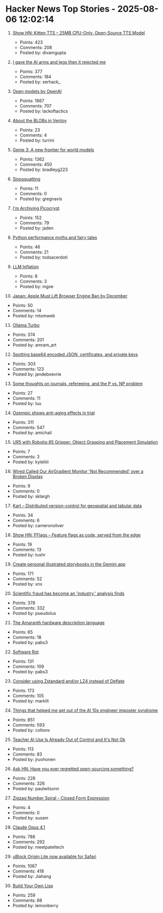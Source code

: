 # Hacker News Top Stories - 2025-08-06 12:02:14

1. [Show HN: Kitten TTS – 25MB CPU-Only, Open-Source TTS Model](https://github.com/KittenML/KittenTTS)
   - Points: 423
   - Comments: 208
   - Posted by: divamgupta

2. [I gave the AI arms and legs then it rejected me](https://grell.dev/blog/ai_rejection)
   - Points: 377
   - Comments: 184
   - Posted by: serhack_

3. [Open models by OpenAI](https://openai.com/open-models/)
   - Points: 1867
   - Comments: 707
   - Posted by: lackoftactics

4. [About the BLOBs in Ventoy](https://github.com/ventoy/Ventoy/issues/3224)
   - Points: 23
   - Comments: 4
   - Posted by: turrini

5. [Genie 3: A new frontier for world models](https://deepmind.google/discover/blog/genie-3-a-new-frontier-for-world-models/)
   - Points: 1362
   - Comments: 450
   - Posted by: bradleyg223

6. [Slopsquatting](https://en.wikipedia.org/wiki/Slopsquatting)
   - Points: 11
   - Comments: 0
   - Posted by: gregnavis

7. [I'm Archiving Picocrypt](https://github.com/Picocrypt/Picocrypt/issues/134)
   - Points: 152
   - Comments: 79
   - Posted by: jaden

8. [Python performance myths and fairy tales](https://lwn.net/SubscriberLink/1031707/73cb0cf917307a93/)
   - Points: 46
   - Comments: 21
   - Posted by: todsacerdoti

9. [LLM Inflation](https://tratt.net/laurie/blog/2025/llm_inflation.html)
   - Points: 8
   - Comments: 3
   - Posted by: ingve

10. [Japan: Apple Must Lift Browser Engine Ban by December](https://open-web-advocacy.org/blog/japan-apple-must-lift-engine-ban-by-december/)
   - Points: 50
   - Comments: 14
   - Posted by: mtomweb

11. [Ollama Turbo](https://ollama.com/turbo)
   - Points: 374
   - Comments: 201
   - Posted by: amram_art

12. [Spotting base64 encoded JSON, certificates, and private keys](https://ergaster.org/til/base64-encoded-json/)
   - Points: 303
   - Comments: 123
   - Posted by: jandeboevrie

13. [Some thoughts on journals, refereeing, and the P vs. NP problem](https://blog.computationalcomplexity.org/2025/08/some-thoughts-on-journals-refereeing.html)
   - Points: 27
   - Comments: 11
   - Posted by: luu

14. [Ozempic shows anti-aging effects in trial](https://trial.medpath.com/news/5c43f09ebb6d0f8e/ozempic-shows-anti-aging-effects-in-first-clinical-trial-reversing-biological-age-by-3-1-years)
   - Points: 311
   - Comments: 547
   - Posted by: amichail

15. [UR5 with Robotiq 85 Gripper: Object Grasping and Placement Simulation](https://github.com/leesweqq/ur5_grasp_object_pybullet)
   - Points: 7
   - Comments: 3
   - Posted by: kyleliiii

16. [Wired Called Our AirGradient Monitor 'Not Recommended' over a Broken Display](https://www.airgradient.com/blog/wired-review-of-airgradient-one-not-recommended/)
   - Points: 9
   - Comments: 0
   - Posted by: sklargh

17. [Kart – Distributed version-control for geospatial and tabular data](https://kartproject.org/)
   - Points: 34
   - Comments: 6
   - Posted by: cameronoliver

18. [Show HN: FFlags – Feature flags as code, served from the edge](https://fflags.com)
   - Points: 19
   - Comments: 13
   - Posted by: tushr

19. [Create personal illustrated storybooks in the Gemini app](https://blog.google/products/gemini/storybooks/)
   - Points: 171
   - Comments: 52
   - Posted by: xnx

20. [Scientific fraud has become an 'industry,' analysis finds](https://www.science.org/content/article/scientific-fraud-has-become-industry-alarming-analysis-finds)
   - Points: 378
   - Comments: 332
   - Posted by: pseudolus

21. [The Amaranth hardware description language](https://amaranth-lang.org/docs/amaranth/latest/intro.html#the-amaranth-language)
   - Points: 65
   - Comments: 18
   - Posted by: pabs3

22. [Software Rot](https://permacomputing.net/software_rot/)
   - Points: 131
   - Comments: 109
   - Posted by: pabs3

23. [Consider using Zstandard and/or LZ4 instead of Deflate](https://github.com/w3c/png/issues/39)
   - Points: 173
   - Comments: 105
   - Posted by: marklit

24. [Things that helped me get out of the AI 10x engineer imposter syndrome](https://colton.dev/blog/curing-your-ai-10x-engineer-imposter-syndrome/)
   - Points: 851
   - Comments: 593
   - Posted by: coltonv

25. [Teacher AI Use Is Already Out of Control and It's Not Ok](https://simonwillison.net/2025/Aug/5/greyduet-on-rteachers/)
   - Points: 113
   - Comments: 83
   - Posted by: jruohonen

26. [Ask HN: Have you ever regretted open-sourcing something?](undefined)
   - Points: 226
   - Comments: 326
   - Posted by: paulwilsonn

27. [Zigzag Number Spiral - Closed Form Expression](https://susam.net/zigzag-number-spiral.html)
   - Points: 4
   - Comments: 0
   - Posted by: susam

28. [Claude Opus 4.1](https://www.anthropic.com/news/claude-opus-4-1)
   - Points: 786
   - Comments: 292
   - Posted by: meetpateltech

29. [uBlock Origin Lite now available for Safari](https://apps.apple.com/app/ublock-origin-lite/id6745342698)
   - Points: 1067
   - Comments: 418
   - Posted by: Jiahang

30. [Build Your Own Lisp](https://www.buildyourownlisp.com/)
   - Points: 259
   - Comments: 68
   - Posted by: lemonberry

